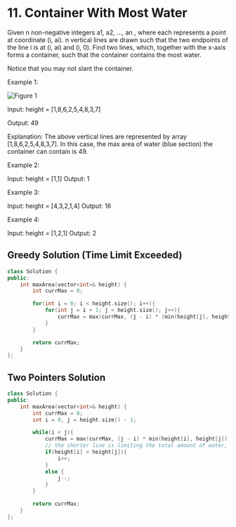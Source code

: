 # 11. Container With Most Water

Given n non-negative integers a1, a2, ..., an , where each represents a point at coordinate \(i, ai\). n vertical lines are drawn such that the two endpoints of the line i is at \(i, ai\) and \(i, 0\). Find two lines, which, together with the x-axis forms a container, such that the container contains the most water.

Notice that you may not slant the container.

Example 1:

![Figure 1](https://s3-lc-upload.s3.amazonaws.com/uploads/2018/07/17/question_11.jpg)

Input: height = \[1,8,6,2,5,4,8,3,7\]

Output: 49

Explanation: The above vertical lines are represented by array \[1,8,6,2,5,4,8,3,7\]. In this case, the max area of water \(blue section\) the container can contain is 49.

Example 2:

Input: height = \[1,1\] Output: 1

Example 3:

Input: height = \[4,3,2,1,4\] Output: 16

Example 4:

Input: height = \[1,2,1\] Output: 2

## Greedy Solution \(Time Limit Exceeded\)

```cpp
class Solution {
public:
    int maxArea(vector<int>& height) {
        int currMax = 0;

        for(int i = 0; i < height.size(); i++){
            for(int j = i + 1; j < height.size(); j++){
                currMax = max(currMax, (j - i) * (min(height[j], height[i])));
            }
        }

        return currMax;
    }
};
```

## Two Pointers Solution

```cpp
class Solution {
public:
    int maxArea(vector<int>& height) {
        int currMax = 0;
        int i = 0, j = height.size() - 1;

        while(i < j){
            currMax = max(currMax, (j - i) * min(height[i], height[j]));
            // the shorter line is limiting the total amount of water, and thus should be discarded and look on another line. 
            if(height[i] < height[j]){
                i++;
            }
            else {
                j--;
            }
        }        

        return currMax;
    }
};
```

